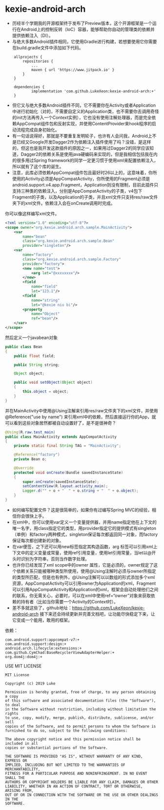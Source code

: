 # kexie-android-arch
- 历经半个学期我的开源框架终于发布了Preview版本，这个开源框架是一个运行在Android上的控制反转（IoC）容器，能够帮助你自动的管理类的依赖并提供依赖注入（DI）。
- 与绝大多数Android插件相同，它使用Gradle进行构建，若想要使用它你需要在build.gradle文件中添加如下代码。

```
	allprojects {
		repositories {
			...
			maven { url 'https://www.jitpack.io' }
		}
	}

	dependencies {
	        implementation 'com.github.LukeXeon:kexie-android-arch:+'
	}
```
- 但它又与绝大多数Android插件不同，它不需要你在Activity或者Application中进行初始化（对的，不需要自定义的Application类，也不需要你去调用奇怪的init方法再传入一个Context实例），它也没有使用注解处理器，而是完全依赖AppCompat组件包和反射实现，并使用ContentProvider来hook程序的启动流程完成自身初始化。
- 有一句话说得好，那就是不要重复发明轮子，也许有人会问我，Android上不是已经又Google开发Dagger2作为依赖注入插件使用了吗？没错，是这样的，但这也是我开发这款插件的原因之一，如果用过Dagger2的同学应该知道，Dagger2的依赖关系是使用java硬编码来实现的，但是我相信包括我在内的很多用过Spring framework的同学一定更习惯于使用xml来配置依赖注入，所以就有了这个库的诞生。
- 注意，此库必须依赖AppCompat组件包且最好时26以上的，这意味着，你所使用的Activity必须是AppCompatActivity，你所使用的Fragment必须是android.support.v4.app.Fragment，Application则没有限制，目前此插件只支持三种类的依赖注入，分别是AppCompatActivity的子类，v4包下Fragment的子类，以及Application的子类，并且xml文件只支持res/raw文件夹下的xml文件。依赖注入会在onCreate调用时完成。

你可以像这样编写xml文件。

```xml
<?xml version="1.0" encoding="utf-8"?>
<scope owner="org.kexie.android.arch.sample.MainActivity">
    <var
        name="bean"
        class="org.kexie.android.arch.sample.Bean"
        provider="singleton"/>
    <var
        name="factory"
        class="org.kexie.android.arch.sample.Factory"
        provider="factory">
        <new name="test">
            <arg let="@xxxxxxxx"/>
        </new>
        <field
            name="field"
            let="123.1"/>
        <field
            name="string"
            let="@kexie niu bi"/>
        <property
            name="Object"
            ref="bean"/>
    </var>
</scope>
```

然后定义一个javabean对象

```java
public class Bean
{
    public float field;

    public String string;

    Object object;

    public void setObject(Object object)
    {
        this.object = object;
    }
}
```

并在MainActivity中使用@Using注解来引用res/raw文件夹下的xml文件，并使用  @Reference("use by name") 来引用xml中的依赖，然后直接运行你的App，就可以看到这些对象居然都被自动设置好了，是不是很神奇？

```java
@Using(R.raw.test_main)
public class MainActivity extends AppCompatActivity
{
    private static final String TAG = "MainActivity";

    @Reference("factory")
    private Bean o;

    @Override
    protected void onCreate(Bundle savedInstanceState)
    {
        super.onCreate(savedInstanceState);
        setContentView(R.layout.activity_main);
        Logger.d("" + o + "  " + o.string + "  " + o.object);
    }
}
```
- 如何编写配置文件？这是很简单的，如果你有过编写Spring MVC的经验，相信你会很快上手。
- 在xml中，你可以使用var定义一个变量提供器，并用name指定他在上下文的唯一名字，用class指定它的类型，用provider指定它的提供模式有singleton（单例）和factory两种模式，singleton保证每次都返回同一对象，而factory保证每次都创建新的对象。
- 在var便签，之下还可以用new标签指定其构造函数，arg 标签可以引用xml上下文中的定义变量或常量，使用ref引用变量，使用let引用常量，当let以@开头时识别为字符串，否则当作数字处理。
- 也许你已经发现了xml scope中的owner 属性，它是必须的，owner规定了这个依赖关系只能被哪种类型所使用，使用@Using注解时必须与owner所指定的类型所匹配，但是也有例外，@Using注解可以以数组的形式添加多个xml资源，AppCompatActivity可以引用owner为Application的xml，Fragment可以引用AppCompatActivity和Application的xml，框架会自动处理他们之间的联系，你无需关心，必要时，可以在xml中使用ref=“owner”对象来获取依赖的持有者（比如当你需要一个Activity的Context时）。
- 差不多就这些了，github地址：https://github.com/LukeXeon/kexie-android-arch 接下来还会持续更新并完善文档吧，让功能尽快稳定下来，让它变成一个能用，敢用的框架。

依赖：
```
com.android.support:appcompat-v7:+
com.android.support:design:+
android.arch.lifecycle:extensions:+
com.github.CymChad:BaseRecyclerViewAdapterHelper:+
org.dom4j:dom4j:+
```

USE MIT LICENSE

```
MIT License

Copyright (c) 2019 Luke

Permission is hereby granted, free of charge, to any person obtaining a copy
of this software and associated documentation files (the "Software"), to deal
in the Software without restriction, including without limitation the rights
to use, copy, modify, merge, publish, distribute, sublicense, and/or sell
copies of the Software, and to permit persons to whom the Software is
furnished to do so, subject to the following conditions:

The above copyright notice and this permission notice shall be included in all
copies or substantial portions of the Software.

THE SOFTWARE IS PROVIDED "AS IS", WITHOUT WARRANTY OF ANY KIND, EXPRESS OR
IMPLIED, INCLUDING BUT NOT LIMITED TO THE WARRANTIES OF MERCHANTABILITY,
FITNESS FOR A PARTICULAR PURPOSE AND NONINFRINGEMENT. IN NO EVENT SHALL THE
AUTHORS OR COPYRIGHT HOLDERS BE LIABLE FOR ANY CLAIM, DAMAGES OR OTHER
LIABILITY, WHETHER IN AN ACTION OF CONTRACT, TORT OR OTHERWISE, ARISING FROM,
OUT OF OR IN CONNECTION WITH THE SOFTWARE OR THE USE OR OTHER DEALINGS IN THE
SOFTWARE.
```
